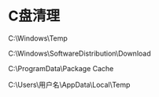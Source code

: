 # C盘清理

C:\Windows\Temp

C:\Windows\SoftwareDistribution\Download

C:\ProgramData\Package Cache

C:\Users\用户名\AppData\Local\Temp
